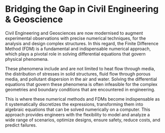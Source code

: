 # Bridging the Gap in Civil Engineering & Geoscience

Civil Engineering and Geosciences are now modernised to augment experimental observations with precise numerical techniques, for the analysis and design complex structures. In this regard, the Finite Difference Method (FDM) is a fundamental and indispensable numerical approach, which plays a pivotal role in solving differential equations that govern physical phenomena.

These phenomena include and are not limited to heat flow through media, the distribution of stresses in solid structures, fluid flow through porous media, and pollutant dispersion in the air and water. Solving the differential equations that govern these phenomena is often infeasible for the complex geometries and boundary conditions that are encountered in engineering.

This is where these numerical methods and FDMs become indispensable as it systematically discretizes the expressions, transforming them into algebraic equations that can be solved numerically on a computer. This approach provides engineers with the flexibility to model and analyze a wide range of scenarios, optimize designs, ensure safety, reduce costs, and predict failures.
